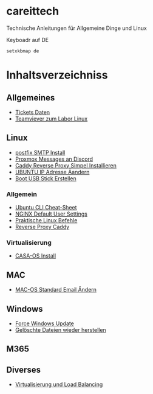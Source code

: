 # careittech
Technische Anleitungen für Allgemeine Dinge und Linux

Keyboadr auf DE
```
setxkbmap de
```

# Inhaltsverzeichniss
## Allgemeines
- [Tickets Daten](https://github.com/MartinCareJestl/careittech/blob/main/dokumente/SupportTicketErstellen.md)
- [Teamviever zum Labor Linux](https://github.com/MartinCareJestl/careittech/blob/main/dokumente/Linux-Rechner-Im-Labor.md)
## Linux
- [postfix SMTP Install](https://github.com/MartinCareJestl/careittech/blob/main/dokumente/postfix-smtp-install.md)
- [Proxmox Messages an Discord](https://github.com/MartinCareJestl/careittech/blob/main/dokumente/proxmox-discord.md)
- [Caddy Reverse Proxy Simpel Installieren](https://github.com/MartinCareJestl/careittech/blob/main/dokumente/reverse-proxy-caddy.md)
- [UBUNTU IP Adresse Äandern](https://github.com/MartinCareJestl/careittech/blob/main/dokumente/ubuntu-change-ip.md)
- [Boot USB Stick Erstellen](https://github.com/MartinCareJestl/careittech/blob/main/dokumente/bootstick.md)
### Allgemein
- [Ubuntu CLI Cheat-Sheet](https://github.com/MartinCareJestl/careittech/blob/main/dokumente/Ubuntu-CLI-cheat-sheet.md)
- [NGINX Default User Settings](https://github.com/MartinCareJestl/careittech/blob/main/dokumente/Nginx-Wisssen.md)
- [Praktische Linux Befehle](https://github.com/MartinCareJestl/careittech/blob/main/dokumente/Praktische-Linux-Befehle.md)
- [Reverse Proxy Caddy](https://github.com/MartinCareJestl/careittech/blob/main/dokumente/reverse-proxy-caddy.md)
### Virtualisierung
- [CASA-OS Install](https://github.com/MartinCareJestl/careittech/blob/main/dokumente/CasaOSInstall.md)
## MAC
- [MAC-OS Standard Email Ändern](https://github.com/MartinCareJestl/careittech/blob/main/dokumente/Apple-Standard-Mail-to-Outlook.md)
## Windows
- [Force Windows Update](https://github.com/MartinCareJestl/careittech/blob/main/dokumente/force-windows-update.md)
- [Gelöschte Dateien wieder herstellen](https://github.com/MartinCareJestl/careittech/blob/main/dokumente/undelete.md)
## M365
## Diverses
- [Virtualisierung und Load Balancing](https://github.com/MartinCareJestl/careittech/blob/main/dokumente/docker-info.md)
